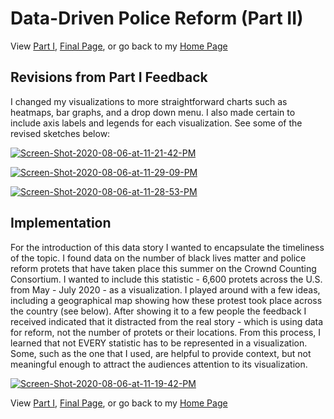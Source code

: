 # Data-Driven Police Reform (Part II)
View [Part I](final_project_RosanaGuernica.md), [Final Page](final_project_RosanaGuernica.md), or go back to my [Home Page](README.md)
                                                                                                        

## Revisions from Part I Feedback
 
I changed my visualizations to more straightforward charts such as heatmaps, bar graphs, and a drop down menu. I also made certain to include axis labels and legends for each visualization. See some of the revised sketches below: 

<a href="https://ibb.co/w0rL2fK"><img src="https://i.ibb.co/X2k4Gqz/Screen-Shot-2020-08-06-at-11-21-42-PM.png" alt="Screen-Shot-2020-08-06-at-11-21-42-PM" border="0"></a>

<a href="https://ibb.co/z88fmB7"><img src="https://i.ibb.co/9wwYp1V/Screen-Shot-2020-08-06-at-11-29-09-PM.png" alt="Screen-Shot-2020-08-06-at-11-29-09-PM" border="0"></a> 

<a href="https://ibb.co/YLTgxPp"><img src="https://i.ibb.co/gRFYxmz/Screen-Shot-2020-08-06-at-11-28-53-PM.png" alt="Screen-Shot-2020-08-06-at-11-28-53-PM" border="0"></a>

## Implementation 

For the introduction of this data story I wanted to encapsulate the timeliness of the topic. I found data on the number of black lives matter and police reform protets that have taken place this summer on the Crownd Counting Consortium. I wanted to include this statistic - 6,600 protets across the U.S. from May - July 2020 - as a visualization. I played around with a few ideas, including a geographical map showing how these protest took place across the country (see below). After showing it to a few people the feedback I received indicated that it distracted from the real story - which is using data for reform, not the number of protets or their locations.  From this process, I learned that not EVERY statistic has to be represented in a visualization. Some, such as the one that I used, are helpful to provide context, but not meaningful enough to attract the audiences attention to its visualization. 


<a href="https://ibb.co/MBvsbtB"><img src="https://i.ibb.co/y49XDZ4/Screen-Shot-2020-08-06-at-11-19-42-PM.png" alt="Screen-Shot-2020-08-06-at-11-19-42-PM" border="0"></a>


View [Part I](final_project_RosanaGuernica.md), [Final Page](final_project_RosanaGuernica.md), or go back to my [Home Page](README.md)

